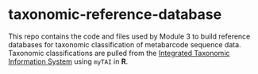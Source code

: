 # taxonomic-reference-database
This repo contains the code and files used by Module 3 to build reference databases for taxonomic classification of metabarcode sequence data. Taxonomic classifications are pulled from the [Integrated Taxonomic Information System](https://www.itis.gov/) using `myTAI` in **R**. 
